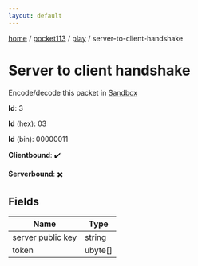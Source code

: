 ```yaml
---
layout: default
---
```


[home](/)  /  [pocket113](/protocol/pocket113)  /  [play](/protocol/pocket113/play)  /  server-to-client-handshake

# Server to client handshake

Encode/decode this packet in [Sandbox](../../../sandbox/pocket113#play.server_to_client_handshake)

**Id**: 3

**Id** (hex): 03

**Id** (bin): 00000011

**Clientbound**: ✔️

**Serverbound**: ✖️

## Fields

Name | Type
---|---
server public key | string
token | ubyte[]
